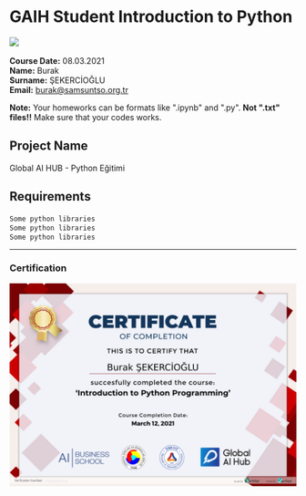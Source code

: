 # GAIH Student Introduction to Python
![](img/newlogo.png)

**Course Date:** 08.03.2021  
**Name:** Burak  
**Surname:** ŞEKERCİOĞLU  
**Email:** burak@samsuntso.org.tr  

**Note:** Your homeworks can be formats like ".ipynb" and ".py". **Not ".txt" files!!** Make sure that your codes works.  

## Project Name
Global AI HUB - Python Eğitimi

## Requirements
```
Some python libraries
Some python libraries
Some python libraries
```
---

### Certification
![](img/IntroductionToPythonCert.png)


